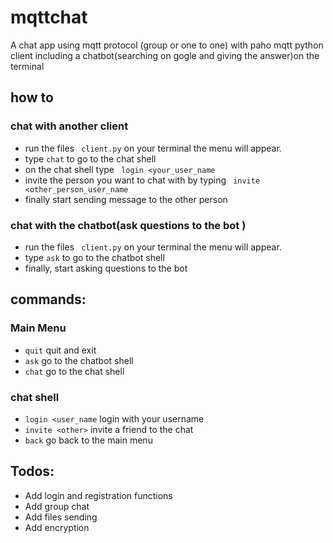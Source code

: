 # mqttchat
A chat app using mqtt protocol (group or one to one) with paho mqtt python client
including a chatbot(searching on gogle and giving the answer)on the terminal

## how to 
### chat  with another client
  * run the files ``` client.py``` on your terminal the menu will appear.
  * type ```chat``` to go to the chat shell 
  * on the chat shell type  ``` login <your_user_name```
  * invite the person you want to chat with by typing ``` invite <other_person_user_name```
  * finally start sending message to the other person


### chat with the chatbot(ask questions to the bot )
 * run the files ``` client.py``` on your terminal the menu will appear.
 * type ```ask``` to go to the chatbot shell
 * finally, start asking questions to the bot



## commands:
### Main Menu
  * ```quit```  quit and exit
  * ```ask```  go to the chatbot shell
  * ```chat```  go to the chat shell
### chat shell
   * ```login <user_name``` login with your username
   * ```invite <other>``` invite a friend to the chat
   * ```back``` go back to the main menu

  
  
## Todos:
 * Add login and registration functions
 * Add group chat
 * Add files sending
 * Add encryption